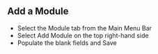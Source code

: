 ## **Add a Module**
-	Select the Module tab from the Main Menu Bar
-	Select Add Module on the top right-hand side
-	Populate the blank fields and Save

